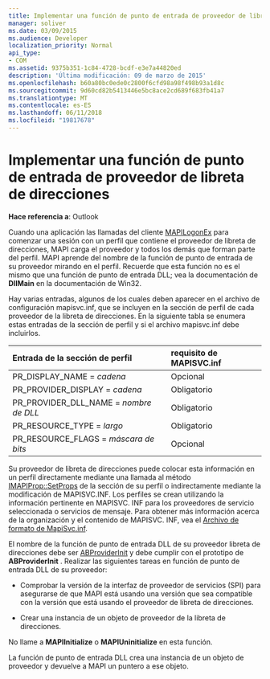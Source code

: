 ```yaml
---
title: Implementar una función de punto de entrada de proveedor de libreta de direcciones
manager: soliver
ms.date: 03/09/2015
ms.audience: Developer
localization_priority: Normal
api_type:
- COM
ms.assetid: 9375b351-1c84-4728-bcdf-e3e7a44820ed
description: 'Última modificación: 09 de marzo de 2015'
ms.openlocfilehash: b60a80bc0ede0c2800f6cfd98a98f498b93a1d8c
ms.sourcegitcommit: 9d60cd82b5413446e5bc8ace2cd689f683fb41a7
ms.translationtype: MT
ms.contentlocale: es-ES
ms.lasthandoff: 06/11/2018
ms.locfileid: "19817678"
---
```

# <a name="implementing-an-address-book-provider-entry-point-function"></a>Implementar una función de punto de entrada de proveedor de libreta de direcciones

  
  
**Hace referencia a**: Outlook 
  
Cuando una aplicación las llamadas del cliente [MAPILogonEx](mapilogonex.md) para comenzar una sesión con un perfil que contiene el proveedor de libreta de direcciones, MAPI carga el proveedor y todos los demás que forman parte del perfil. MAPI aprende del nombre de la función de punto de entrada de su proveedor mirando en el perfil. Recuerde que esta función no es el mismo que una función de punto de entrada DLL; vea la documentación de **DllMain** en la documentación de Win32. 
  
Hay varias entradas, algunos de los cuales deben aparecer en el archivo de configuración mapisvc.inf, que se incluyen en la sección de perfil de cada proveedor de la libreta de direcciones. En la siguiente tabla se enumera estas entradas de la sección de perfil y si el archivo mapisvc.inf debe incluirlos.
  
|**Entrada de la sección de perfil**|**requisito de MAPISVC.inf**|
|:-----|:-----|
|PR_DISPLAY_NAME = _cadena_ <br/> |Opcional  <br/> |
|PR_PROVIDER_DISPLAY = _cadena_ <br/> |Obligatorio  <br/> |
|PR_PROVIDER_DLL_NAME = _nombre de DLL_ <br/> |Obligatorio  <br/> |
|PR_RESOURCE_TYPE = _largo_ <br/> |Obligatorio  <br/> |
|PR_RESOURCE_FLAGS = _máscara de bits_ <br/> |Opcional  <br/> |
   
Su proveedor de libreta de direcciones puede colocar esta información en un perfil directamente mediante una llamada al método [IMAPIProp::SetProps](imapiprop-setprops.md) de la sección de su perfil o indirectamente mediante la modificación de MAPISVC.INF. Los perfiles se crean utilizando la información pertinente en MAPISVC. INF para los proveedores de servicio seleccionada o servicios de mensaje. Para obtener más información acerca de la organización y el contenido de MAPISVC. INF, vea el [Archivo de formato de MapiSvc.inf](file-format-of-mapisvc-inf.md).
  
El nombre de la función de punto de entrada DLL de su proveedor libreta de direcciones debe ser [ABProviderInit](abproviderinit.md) y debe cumplir con el prototipo de **ABProviderInit** . Realizar las siguientes tareas en función de punto de entrada DLL de su proveedor: 
  
- Comprobar la versión de la interfaz de proveedor de servicios (SPI) para asegurarse de que MAPI está usando una versión que sea compatible con la versión que está usando el proveedor de libreta de direcciones.
    
- Crear una instancia de un objeto de proveedor de la libreta de direcciones.
    
No llame a **MAPIInitialize** o **MAPIUninitialize** en esta función. 
  
La función de punto de entrada DLL crea una instancia de un objeto de proveedor y devuelve a MAPI un puntero a ese objeto. 
  

